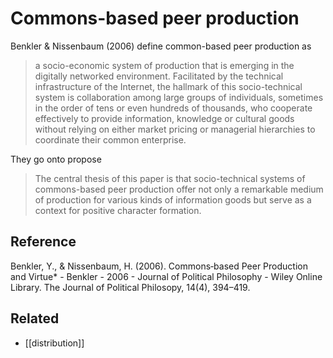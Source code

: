 # Commons-based peer production

Benkler & Nissenbaum (2006) define common-based peer production as
> a socio-economic system of production that is emerging in the digitally networked environment. Facilitated by the technical infrastructure of the Internet, the hallmark of this socio-technical system is collaboration among large groups of individuals, sometimes in the order of tens or even hundreds of thousands, who cooperate effectively to provide information, knowledge or cultural goods without relying on either market pricing or managerial hierarchies to coordinate their common enterprise.

They go onto propose
> The central thesis of this paper is that socio-technical systems of commons-based peer production offer not only a remarkable medium of production for various kinds of information goods but serve as a context for positive character formation.

## Reference

Benkler, Y., & Nissenbaum, H. (2006). Commons‐based Peer Production and Virtue* - Benkler - 2006 - Journal of Political Philosophy - Wiley Online Library. The Journal of Political Philosopy, 14(4), 394–419.

## Related

- [[distribution]]


